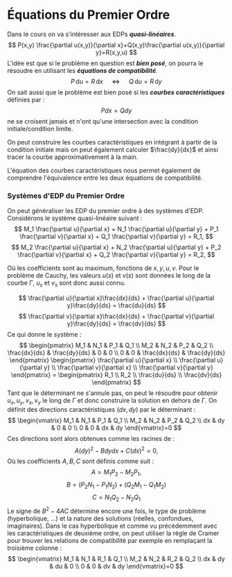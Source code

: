 # Équations du Premier Ordre

Dans le cours on va s'intéresser aux EDPs ***quasi-linéaires***.
$$
P(x,y) \frac{\partial u(x,y)}{\partial x}+Q(x,y)\frac{\partial u(x,y)}{\partial y}=R(x,y,u)
$$
L'idée est que si le problème en question est ***bien posé***, on pourra le résoudre en utilisant les ***équations de compatibilité***. 
$$
P\, \text{d}u=R\,\text{d}x \quad\ \Leftrightarrow \quad\ Q\, \text{d}u=R\, \text{d}y
$$
On sait aussi que le problème est bien posé si les ***courbes caractéristiques*** définies par :
$$
Pdx=Qdy
$$
ne se croisent jamais et n'ont qu'une intersection avec la condition initiale/condition limite.

On peut construire les courbes caractéristiques en intégrant à partir de la condition initiale mais on peut également calculer $\frac{dy}{dx}$ et ainsi tracer la courbe approximativement à la main.

L'équation des courbes caractéristiques nous permet également de comprendre l'équivalence entre les deux équations de compatibilité.


### Systèmes d'EDP du Premier Ordre
On peut généraliser les EDP du premier ordre à des systèmes d'EDP. Considérons le système quasi-linéaire suivant :
$$
M_1 \frac{\partial u}{\partial x} + N_1 \frac{\partial u}{\partial y} + P_1 \frac{\partial v}{\partial x} + Q_1 \frac{\partial v}{\partial y} = R_1,
$$
$$
M_2 \frac{\partial u}{\partial x} + N_2 \frac{\partial u}{\partial y} + P_2 \frac{\partial v}{\partial x} + Q_2 \frac{\partial v}{\partial y} = R_2,
$$

Où les coefficients sont au maximum, fonctions de $x,y,u,v$. Pour le problème de Cauchy, les valeurs $u(s)$ et $v(s)$ sont données le long de la courbe $\Gamma$, $u_{s}$ et $v_{s}$ sont donc aussi connu.

$$
\frac{\partial u}{\partial x}\frac{dx}{ds} + \frac{\partial u}{\partial y}\frac{dy}{ds} = \frac{du}{ds}
$$
$$
\frac{\partial v}{\partial x}\frac{dx}{ds} + \frac{\partial v}{\partial y}\frac{dy}{ds} = \frac{dv}{ds}
$$
Ce qui donne le système :
$$ \begin{pmatrix} M_1 & N_1 & P_1 & Q_1 \\ M_2 & N_2 & P_2 & Q_2 \\ \frac{dx}{ds} & \frac{dy}{ds} & 0 & 0 \\ 0 & 0 & \frac{dx}{ds} & \frac{dy}{ds} \end{pmatrix} \begin{pmatrix} \frac{\partial u}{\partial x} \\ \frac{\partial u}{\partial y} \\ \frac{\partial v}{\partial x} \\ \frac{\partial v}{\partial y} \end{pmatrix} = \begin{pmatrix} R_1 \\ R_2 \\ \frac{du}{ds} \\ \frac{dv}{ds} \end{pmatrix} $$
Tant que le déterminant ne s'annule pas, on peut le résoudre pour obtenir $u_{x},u_{y},v_{x},v_{y}$ le long de $\Gamma$ et donc construire la solution en dehors de $\Gamma$. On définit des directions caractéristiques ($dx,dy$) par le déterminant :
$$
\begin{vmatrix} M_1 & N_1 & P_1 & Q_1 \\ M_2 & N_2 & P_2 & Q_2 \\ dx & dy & 0 & 0 \\ 0 & 0 & dx & dy \end{vmatrix}=0
$$
Ces directions sont alors obtenues comme les racines de :
$$
A (dy)^2 - B dy dx + C (dx)^2 = 0,
$$
Où les coefficients $A,B,C$ sont définis comme suit :
$$
A = M_1 P_2 - M_2 P_1,
$$
$$
B = (P_2 N_1 - P_1 N_2) + (Q_2 M_1 - Q_1 M_2)
$$
$$
C = N_1 Q_2 - N_2 Q_1
$$
Le signe de $B^{2}-4AC$ détermine encore une fois, le type de problème (hyperbolique, ...) et la nature des solutions (réelles, confondues, imaginaires). Dans le cas hyperbolique et comme vu précédemment avec les caractéristiques de deuxième ordre, on peut utiliser la règle de Cramer pour trouver les relations de compatibilité par exemple en remplaçant la troisième colonne :
$$
\begin{vmatrix} M_1 & N_1 & R_1 & Q_1 \\ M_2 & N_2 & R_2 & Q_2 \\ dx & dy & du & 0 \\ 0 & 0 & dv & dy \end{vmatrix}=0
$$
